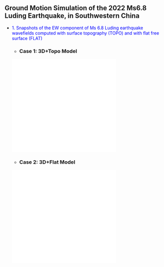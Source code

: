 ## Ground Motion Simulation of the 2022 Ms6.8 Luding Earthquake, in Southwestern China
 + <font color=blue siez=5>1. Snapshots of the EW component of Ms 6.8 Luding earthquake wavefields computed with surface topography (TOPO) and with flat free surface (FLAT)</font>

   + ### Case 1: 3D+Topo Model
    <iframe src="//player.bilibili.com/player.html?aid=873028275&bvid=BV1zN4y1X7BK&cid=1255775927&page=1&high_quality=1" allowfullscreen="allowfullscreen" width="70%" height="300" scrolling="no" frameborder="0" sandbox="allow-top-navigation allow-same-origin allow-forms allow-scripts"> </iframe> <br>

   + ### Case 2: 3D+Flat Model
    <iframe src="//player.bilibili.com/player.html?aid=318097476&bvid=BV1mP411h72N&cid=1255843934&page=1&high_quality=2" allowfullscreen="allowfullscreen" width="70%" height="300" scrolling="no" frameborder="0" sandbox="allow-top-navigation allow-same-origin allow-forms allow-scripts"> </iframe>


